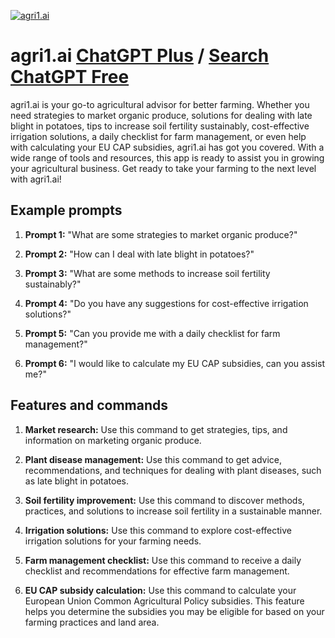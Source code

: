 
[![agri1.ai](https://files.oaiusercontent.com/file-h4BtJnSqeW203I7KLEMY4Yfd?se=2123-10-16T22%3A04%3A56Z&sp=r&sv=2021-08-06&sr=b&rscc=max-age%3D31536000%2C%20immutable&rscd=attachment%3B%20filename%3Dnew_agri1_logo.jpg&sig=bHQuTV%2BCP0/QzC262aNPYGESHGr6DXIQVqNShNNzfj4%3D)](https://chat.openai.com/g/g-iWFptmqAp-agri1-ai)

# agri1.ai [ChatGPT Plus](https://chat.openai.com/g/g-iWFptmqAp-agri1-ai) / [Search ChatGPT Free](https://gptcall.net/index.html#/?search=agri1.ai)

agri1.ai is your go-to agricultural advisor for better farming. Whether you need strategies to market organic produce, solutions for dealing with late blight in potatoes, tips to increase soil fertility sustainably, cost-effective irrigation solutions, a daily checklist for farm management, or even help with calculating your EU CAP subsidies, agri1.ai has got you covered. With a wide range of tools and resources, this app is ready to assist you in growing your agricultural business. Get ready to take your farming to the next level with agri1.ai!

## Example prompts

1. **Prompt 1:** "What are some strategies to market organic produce?"

2. **Prompt 2:** "How can I deal with late blight in potatoes?"

3. **Prompt 3:** "What are some methods to increase soil fertility sustainably?"

4. **Prompt 4:** "Do you have any suggestions for cost-effective irrigation solutions?"

5. **Prompt 5:** "Can you provide me with a daily checklist for farm management?"

6. **Prompt 6:** "I would like to calculate my EU CAP subsidies, can you assist me?"

## Features and commands

1. **Market research:** Use this command to get strategies, tips, and information on marketing organic produce.

2. **Plant disease management:** Use this command to get advice, recommendations, and techniques for dealing with plant diseases, such as late blight in potatoes.

3. **Soil fertility improvement:** Use this command to discover methods, practices, and solutions to increase soil fertility in a sustainable manner.

4. **Irrigation solutions:** Use this command to explore cost-effective irrigation solutions for your farming needs.

5. **Farm management checklist:** Use this command to receive a daily checklist and recommendations for effective farm management.

6. **EU CAP subsidy calculation:** Use this command to calculate your European Union Common Agricultural Policy subsidies. This feature helps you determine the subsidies you may be eligible for based on your farming practices and land area.


